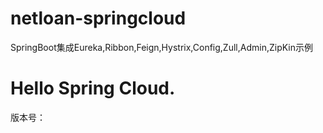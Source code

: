 # netloan-springcloud
SpringBoot集成Eureka,Ribbon,Feign,Hystrix,Config,Zull,Admin,ZipKin示例

Hello Spring Cloud.
=======

版本号：

